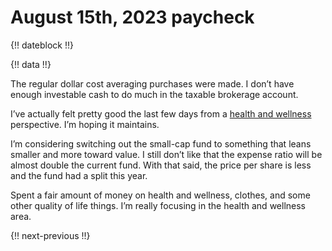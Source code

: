 # August 15th, 2023 paycheck

{!! dateblock !!}

{!! data !!}

The regular dollar cost averaging purchases were made. I don’t have enough investable cash to do much in the taxable brokerage account.

I’ve actually felt pretty good the last few days from a [health and wellness](/experiences/health-and-wellness/) perspective. I’m hoping it maintains.

I’m considering switching out the small-cap fund to something that leans smaller and more toward value. I still don’t like that the expense ratio will be almost double the current fund. With that said, the price per share is less and the fund had a split this year.

Spent a fair amount of money on health and wellness, clothes, and some other quality of life things. I’m really focusing in the health and wellness area. 

{!! next-previous !!}
